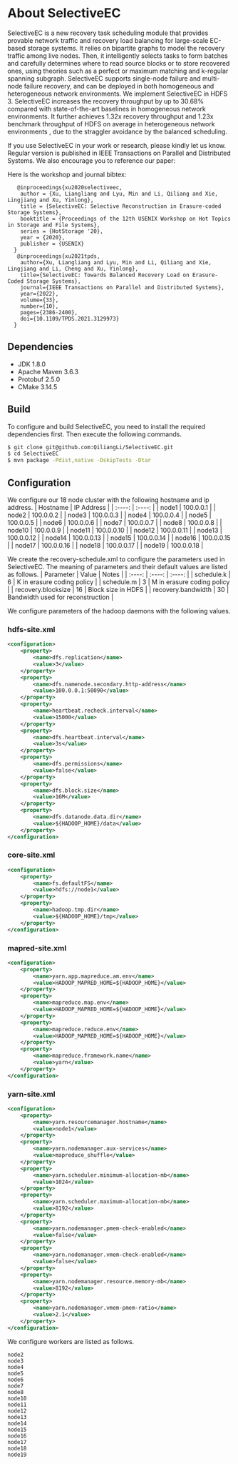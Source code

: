 # About SelectiveEC

SelectiveEC is a new recovery task scheduling module that provides provable network traffic and recovery load balancing for large-scale EC-based storage systems. It relies on bipartite graphs to model the recovery traffic among live nodes. Then, it intelligently selects tasks to form batches and carefully determines where to read source blocks or to store recovered ones, using theories such as a perfect or maximum matching and k-regular spanning subgraph. SelectiveEC supports single-node failure and multi-node failure  recovery, and can be deployed in both  homogeneous and heterogeneous network environments. We implement SelectiveEC in HDFS 3. SelectiveEC increases the recovery throughput by up to 30.68% compared with state-of-the-art baselines in homogeneous network environments.  It further achieves  1.32x  recovery throughput and 1.23x benchmark throughput  of HDFS on average in heterogeneous network environments , due to the straggler avoidance by the balanced scheduling.

If you use SelectiveEC in your work or research, please kindly let us know.  Regular version is published in IEEE Transactions on Parallel and Distributed Systems. We also encourage you to reference our paper:

Here is the workshop and journal bibtex:

       @inproceedings{xu2020selectiveec,
        author = {Xu, Liangliang and Lyu, Min and Li, Qiliang and Xie, Lingjiang and Xu, Yinlong},
        title = {SelectiveEC: Selective Reconstruction in Erasure-coded Storage Systems},
        booktitle = {Proceedings of the 12th USENIX Workshop on Hot Topics in Storage and File Systems},
        series = {HotStorage '20},
        year = {2020},
        publisher = {USENIX}
      } 
       @inproceedings{xu2021tpds,
        author={Xu, Liangliang and Lyu, Min and Li, Qiliang and Xie, Lingjiang and Li, Cheng and Xu, Yinlong},
	    title={SelectiveEC: Towards Balanced Recovery Load on Erasure-Coded Storage Systems}, 
	    journal={IEEE Transactions on Parallel and Distributed Systems},
	    year={2022},
	    volume={33},
	    number={10},
	    pages={2386-2400},
	    doi={10.1109/TPDS.2021.3129973}
      }

## Dependencies

* JDK 1.8.0
* Apache Maven 3.6.3
* Protobuf 2.5.0
* CMake 3.14.5

## Build

To configure and build SelectiveEC, you need to install the required dependencies first. Then execute the following commands.
```bash
$ git clone git@github.com:QiliangLi/SelectiveEC.git
$ cd SelectiveEC
$ mvn package -Pdist,native -DskipTests -Dtar
```

## Configuration

We configure our 18 node cluster with the following hostname and ip address.
| Hostname | IP Address |
| :----: | :----: |
| node1 | 100.0.0.1 |
| node2 | 100.0.0.2 |
| node3 | 100.0.0.3 |
| node4 | 100.0.0.4 |
| node5 | 100.0.0.5 |
| node6 | 100.0.0.6 |
| node7 | 100.0.0.7 |
| node8 | 100.0.0.8 |
| node10 | 100.0.0.9 |
| node11 | 100.0.0.10 |
| node12 | 100.0.0.11 |
| node13 | 100.0.0.12 |
| node14 | 100.0.0.13 |
| node15 | 100.0.0.14 |
| node16 | 100.0.0.15 |
| node17 | 100.0.0.16 |
| node18 | 100.0.0.17 |
| node19 | 100.0.0.18 |

We create the recovery-schedule.xml to configure the parameters used in SelectiveEC. The meaning of parameters and their default values are listed as follows.
| Parameter | Value | Notes |
| :----: | :----: | :----: |
| schedule.k | 6 | K in erasure coding policy |
| schedule.m | 3 | M in erasure coding policy |
| recovery.blocksize | 16 | Block size in HDFS |
| recovery.bandwidth | 30 | Bandwidth used for reconstruction |

We configure parameters of the hadoop daemons with the following values.

### hdfs-site.xml

```xml
<configuration>
	<property>
        <name>dfs.replication</name>
        <value>3</value>
	</property>
	<property>
        <name>dfs.namenode.secondary.http-address</name>
        <value>100.0.0.1:50090</value>
	</property>
	<property>
        <name>heartbeat.recheck.interval</name>
        <value>15000</value>
	</property>
	<property>
        <name>dfs.heartbeat.interval</name>
        <value>3s</value>
	</property>
	<property>
  		<name>dfs.permissions</name>
  		<value>false</value>
	</property>
	<property>
		<name>dfs.block.size</name>
		<value>16M</value>
	</property>
	<property>
		<name>dfs.datanode.data.dir</name>
		<value>${HADOOP_HOME}/data</value>
	</property>
</configuration>
```

### core-site.xml

```xml
<configuration>
	<property>
        <name>fs.defaultFS</name>
        <value>hdfs://node1</value>
	</property>
	<property>
        <name>hadoop.tmp.dir</name>
        <value>${HADOOP_HOME}/tmp</value>
	</property>
</configuration>
```

### mapred-site.xml

```xml
<configuration>
	<property>
        <name>yarn.app.mapreduce.am.env</name>
        <value>HADOOP_MAPRED_HOME=${HADOOP_HOME}</value>
	</property>
	<property>
        <name>mapreduce.map.env</name>
        <value>HADOOP_MAPRED_HOME=${HADOOP_HOME}</value>
	</property>
	<property>
        <name>mapreduce.reduce.env</name>
        <value>HADOOP_MAPRED_HOME=${HADOOP_HOME}</value>
	</property>
	<property>
        <name>mapreduce.framework.name</name>
        <value>yarn</value>
	</property>
</configuration>
```

### yarn-site.xml

```xml
<configuration>
	<property>
        <name>yarn.resourcemanager.hostname</name>
        <value>node1</value>
	</property>
	<property>
        <name>yarn.nodemanager.aux-services</name>
        <value>mapreduce_shuffle</value>
	</property>
	<property>
        <name>yarn.scheduler.minimum-allocation-mb</name>
        <value>1024</value>
	</property>
	<property>
        <name>yarn.scheduler.maximum-allocation-mb</name>
        <value>8192</value>
	</property>
	<property>
        <name>yarn.nodemanager.pmem-check-enabled</name>
        <value>false</value>
	</property>
	<property>
        <name>yarn.nodemanager.vmem-check-enabled</name>
        <value>false</value>
	</property>
	<property>
        <name>yarn.nodemanager.resource.memory-mb</name>
        <value>8192</value>
	</property>
	<property>
        <name>yarn.nodemanager.vmem-pmem-ratio</name>
        <value>2.1</value>
	</property>
</configuration>
```

We configure workers are listed as follows.
```
node2
node3
node4
node5
node6
node7
node8
node10
node11
node12
node13
node14
node15
node16
node17
node18
node19
```
